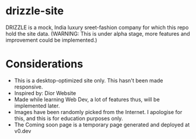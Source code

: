 # drizzle-site
DRIZZLE is a mock, India luxury sreet-fashion company for which this repo hold the site data.
(WARNING: This is under alpha stage, more features and improvement could be implemented.)


# Considerations
- This is a desktop-optimized site only. This hasn't been made responsive.
- Inspired by: Dior Website
- Made while learning Web Dev, a lot of features thus, will be implemented later.
- Images have been randomly picked from the Internet. I apologise for this, and this is for education purposes only.
- The Coming soon page is a temporary page generated and deployed at v0.dev
